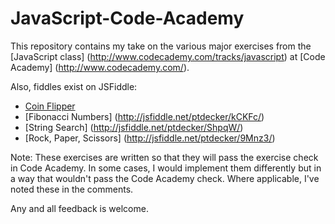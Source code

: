 JavaScript-Code-Academy
=======================

This repository contains my take on the various major exercises from the [JavaScript class] (http://www.codecademy.com/tracks/javascript) at [Code Academy] (http://www.codecademy.com/).

Also, fiddles exist on JSFiddle:

* [Coin Flipper](http://jsfiddle.net/ptdecker/NG64G/)
* [Fibonacci Numbers] (http://jsfiddle.net/ptdecker/kCKFc/)
* [String Search] (http://jsfiddle.net/ptdecker/ShpqW/)
* [Rock, Paper, Scissors] (http://jsfiddle.net/ptdecker/9Mnz3/)

Note: These exercises are written so that they will pass the exercise check in Code Academy. In some cases, I would implement them differently but in a way that wouldn't pass the Code Academy check. Where applicable, I've noted these in the comments.

Any and all feedback is welcome.
